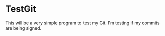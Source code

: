 # TestGit
This will be a very simple program to test my Git.
I'm testing if my commits are being signed.